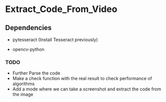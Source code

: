 # Extract_Code_From_Video

## Dependencies

- pytesseract (Install Tesseract previously)

- opencv-python

### TODO

- Further Parse the code
- Make a check function with the real result to check performance of algorithms
- Add a mode where we can take a screenshot and extract the code from the image